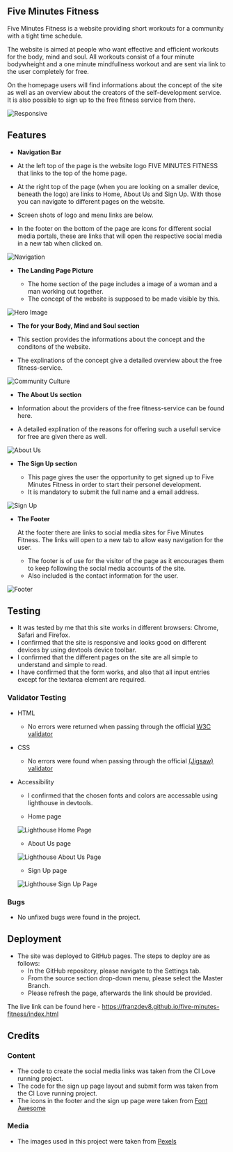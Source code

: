 ## Five Minutes Fitness   

Five Minutes Fitness is a website providing short workouts for a community with a tight time schedule.

The website is aimed at people who want effective and efficient workouts for the body, mind and soul. All workouts consist of a four minute bodywheight and a one minute mindfullness workout and are sent via link to the user completely for free.

On the homepage users will find informations about the concept of the site as well as an overview about the creators of the self-development service. It is also possible to sign up to the free fitness service from there. 

![Responsive](assets/images/am-I-responsive.PNG)

## Features 

- __Navigation Bar__

- At the left top of the page is the website logo FIVE MINUTES FITNESS that links to the top of the home page.
- At the right top of the page (when you are looking on a smaller device, beneath the logo) are links to Home, About Us and Sign Up. With those you can navigate to different pages on the website. 
- Screen shots of logo and menu links are below.
- In the footer on the bottom of the page are icons for different social media portals, these are links that will open the respective social media in a new tab when clicked on.

![Navigation](assets/images/logo-and-navigation-bar.PNG)

- __The Landing Page Picture__ 

  - The home section of the page includes a image of a woman and a man working out together.
  - The concept of the website is supposed to be made visible by this.

![Hero Image](assets/images/hero-image.jpg)

- __The for your Body, Mind and Soul section__ 

- This section provides the informations about the concept and the conditons of the website.
- The explinations of the concept give a detailed overview about the free fitness-service.

![Community Culture](assets/images/community-culture-text.PNG)     

- __The About Us section__ 

 - Information about the providers of the free fitness-service can be found here. 
 - A detailed explination of the reasons for offering such a usefull service for free are given there as well.

![About Us](assets/images/about-us.PNG)

- __The Sign Up section__ 

  - This page gives the user the opportunity to get signed up to Five Minutes Fitness in order to start their personel development. 
  - It is mandatory to submit the full name and a email address.

![Sign Up](assets/images/sign-up.PNG) 

- __The Footer__ 

  At the footer there are links to social media sites for Five Minutes Fitness. The links will open to a new tab to allow easy navigation for the user. 
  - The footer is of use for the visitor of the page as it encourages them to keep following the social media accounts of the site. 
  - Also included is the contact information for the user.

![Footer](assets/images/footer.PNG) 

## Testing 

- It was tested by me that this site works in different browsers: Chrome, Safari and Firefox.
- I confirmed that the site is responsive and looks good on different devices by using devtools device toolbar.
- I confirmed that the different pages on the site are all simple to understand and simple to read.
- I have confirmed that the form works, and also that all input entries except for the textarea element are required. 

### Validator Testing 

- HTML
  - No errors were returned when passing through the official [W3C validator](https://validator.w3.org/nu/?doc=https%3A%2F%2Fcode-institute-org.github.io%2Flove-running-2.0%2Findex.html)
- CSS
  - No errors were found when passing through the official [(Jigsaw) validator](https://jigsaw.w3.org/css-validator/validator?uri=https%3A%2F%2Fvalidator.w3.org%2Fnu%2F%3Fdoc%3Dhttps%253A%252F%252Fcode-institute-org.github.io%252Flove-running-2.0%252Findex.html&profile=css3svg&usermedium=all&warning=1&vextwarning=&lang=en#css)

- Accessibility
  - I confirmed that the chosen fonts and colors are accessable using lighthouse in devtools.
   
  - Home page

  ![Lighthouse Home Page](assets/images/lighthouse-index.PNG) 

  - About Us page

  ![Lighthouse About Us Page](assets/images/lighthouse-about-us.PNG) 

  - Sign Up page

  ![Lighthouse Sign Up Page](assets/images/lighthouse-sign-up.PNG) 

### Bugs

-  No unfixed bugs were found in the project.

## Deployment
 
- The site was deployed to GitHub pages. The steps to deploy are as follows: 
  - In the GitHub repository, please navigate to the Settings tab. 
  - From the source section drop-down menu, please select the Master Branch.
  - Please refresh the page, afterwards the link should be provided.
  
The live link can be found here - https://franzdev8.github.io/five-minutes-fitness/index.html 


## Credits 

### Content 

- The code to create the social media links was taken from the CI Love running project.
- The code for the sign up page layout and submit form was taken from the CI Love running project.
- The icons in the footer and the sign up page were taken from [Font Awesome](https://fontawesome.com/)

### Media 

- The images used in this project were taken from [Pexels](https://www.pexels.com/de-de/) 




